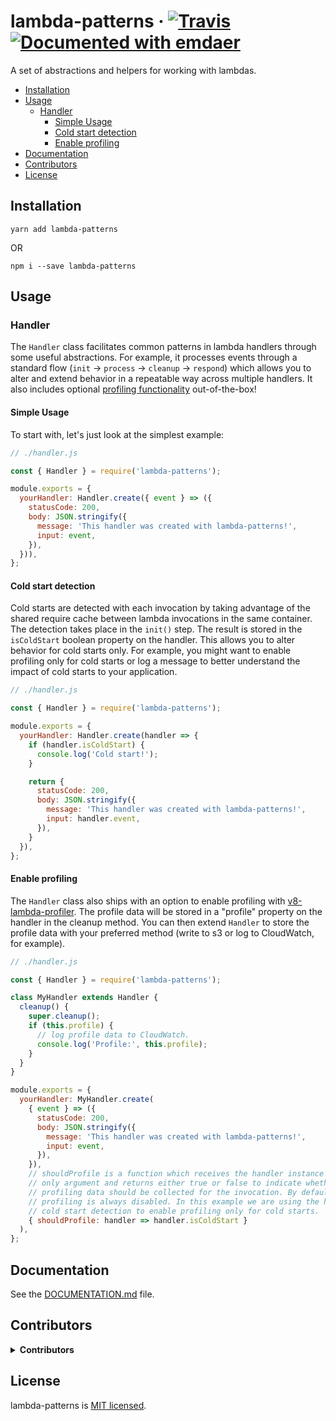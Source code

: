<!--
  This file was generated by emdaer

  Its template can be found at .emdaer/README.emdaer.md
-->

# lambda-patterns · [![Travis](https://img.shields.io/travis/chasingmaxwell/lambda-patterns.svg?branch=master?style=plastic)](https://travis-ci.org/chasingmaxwell/lambda-patterns) [![Documented with emdaer](https://img.shields.io/badge/📓-documented%20with%20emdaer-F06632.svg?style=flat-square)](https://github.com/emdaer/emdaer)

A set of abstractions and helpers for working with lambdas.

<!-- toc -->

- [Installation](#installation)
- [Usage](#usage)
  * [Handler](#handler)
    + [Simple Usage](#simple-usage)
    + [Cold start detection](#cold-start-detection)
    + [Enable profiling](#enable-profiling)
- [Documentation](#documentation)
- [Contributors](#contributors)
- [License](#license)

<!-- tocstop -->

## Installation

`yarn add lambda-patterns`

 OR

`npm i --save lambda-patterns`

## Usage

### Handler

The `Handler` class facilitates common patterns in lambda handlers through some useful abstractions. For example, it processes events through a standard flow (`init` -> `process` -> `cleanup` -> `respond`) which allows you to alter and extend behavior in a repeatable way across multiple handlers. It also includes optional [profiling functionality](#enable-profiling) out-of-the-box!

#### Simple Usage

To start with, let's just look at the simplest example:

```javascript
// ./handler.js

const { Handler } = require('lambda-patterns');

module.exports = {
  yourHandler: Handler.create({ event } => ({
    statusCode: 200,
    body: JSON.stringify({
      message: 'This handler was created with lambda-patterns!',
      input: event,
    }),
  })),
};
```

#### Cold start detection

Cold starts are detected with each invocation by taking advantage of the shared require cache between lambda invocations in the same container. The detection takes place in the `init()` step. The result is stored in the `isColdStart` boolean property on the handler. This allows you to alter behavior for cold starts only. For example, you might want to enable profiling only for cold starts or log a message to better understand the impact of cold starts to your application.

```javascript
// ./handler.js

const { Handler } = require('lambda-patterns');

module.exports = {
  yourHandler: Handler.create(handler => {
    if (handler.isColdStart) {
      console.log('Cold start!');
    }

    return {
      statusCode: 200,
      body: JSON.stringify({
        message: 'This handler was created with lambda-patterns!',
        input: handler.event,
      }),
    }
  }),
};
```


#### Enable profiling

The `Handler` class also ships with an option to enable profiling with [v8-lambda-profiler](https://github.com/iopipe/v8-profiler-lambda). The profile data will be stored in a "profile" property on the handler in the cleanup method. You can then extend `Handler` to store the profile data with your preferred method (write to s3 or log to CloudWatch, for example).

```javascript
// ./handler.js

const { Handler } = require('lambda-patterns');

class MyHandler extends Handler {
  cleanup() {
    super.cleanup();
    if (this.profile) {
      // log profile data to CloudWatch.
      console.log('Profile:', this.profile);
    }
  }
}

module.exports = {
  yourHandler: MyHandler.create(
    { event } => ({
      statusCode: 200,
      body: JSON.stringify({
        message: 'This handler was created with lambda-patterns!',
        input: event,
      }),
    }),
    // shouldProfile is a function which receives the handler instance as its
    // only argument and returns either true or false to indicate whether
    // profiling data should be collected for the invocation. By default,
    // profiling is always disabled. In this example we are using the handler's
    // cold start detection to enable profiling only for cold starts.
    { shouldProfile: handler => handler.isColdStart }
  ),
};
```

## Documentation

See the [DOCUMENTATION.md](./DOCUMENTATION.md) file.

## Contributors

<details>
<summary><strong>Contributors</strong></summary><br />
<a title="Senior Engineer at @fourkitchens." href="https://github.com/chasingmaxwell">
  <img align="left" src="https://avatars0.githubusercontent.com/u/3128659?s=24" />
</a>
<strong>Peter Sieg</strong>
<br /><br />
</details>

## License

lambda-patterns is [MIT licensed](./LICENSE).


